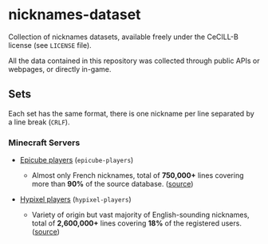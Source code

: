 nicknames-dataset
==========

Collection of nicknames datasets, available freely under the CeCILL-B license (see `LICENSE` file).

All the data contained in this repository was collected through public APIs or webpages, or directly in-game.

## Sets ##

Each set has the same format, there is one nickname per line separated by a line break (`CRLF`).

### Minecraft Servers ###

- [Epicube players](https://github.com/FlorianCassayre/nicknames-dataset/blob/master/epicube-players) (`epicube-players`)
  - Almost only French nicknames, total of **750,000+** lines covering more than **90%** of the source database. ([source](https://epicube.fr))


- [Hypixel players](https://github.com/FlorianCassayre/nicknames-dataset/blob/master/hypixel-players) (`hypixel-players`)
  - Variety of origin but vast majority of English-sounding nicknames, total of **2,600,000+** lines covering **18%** of the registered users. ([source](https://hypixel.net))